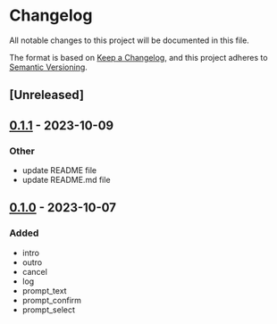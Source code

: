 # Changelog
All notable changes to this project will be documented in this file.

The format is based on [Keep a Changelog](https://keepachangelog.com/en/1.0.0/),
and this project adheres to [Semantic Versioning](https://semver.org/spec/v2.0.0.html).

## [Unreleased]

## [0.1.1](https://github.com/probaku1234/cli_prompt_rs/compare/v0.1.0...v0.1.1) - 2023-10-09

### Other
- update README file
- update README.md file

## [0.1.0](https://github.com/probaku1234/cli_prompt_rs/releases/tag/v0.1.0) - 2023-10-07

### Added
- intro
- outro
- cancel
- log
- prompt_text
- prompt_confirm
- prompt_select
